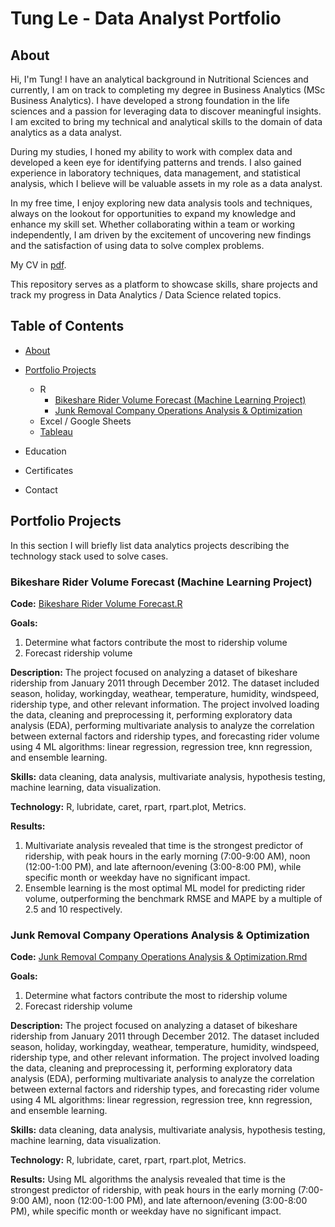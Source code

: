 # Tung Le - Data Analyst Portfolio
<a name="about"></a>
## About

Hi, I'm Tung! I have an analytical background in Nutritional Sciences and currently, I am on track to completing my degree in Business Analytics (MSc Business Analytics). I have developed a strong foundation in the life sciences and a passion for leveraging data to discover meaningful insights. I am excited to bring my technical and analytical skills to the domain of data analytics as a data analyst.

During my studies, I honed my ability to work with complex data and developed a keen eye for identifying patterns and trends. I also gained experience in laboratory techniques, data management, and statistical analysis, which I believe will be valuable assets in my role as a data analyst.

In my free time, I enjoy exploring new data analysis tools and techniques, always on the lookout for opportunities to expand my knowledge and enhance my skill set. Whether collaborating within a team or working independently, I am driven by the excitement of uncovering new findings and the satisfaction of using data to solve complex problems.

My CV in [pdf](TungLe_resume.pdf).

This repository serves as a platform to showcase skills, share projects and track my progress in Data Analytics / Data Science related topics.

## Table of Contents

- [About](#about)

- [Portfolio Projects](#portfolio-projects)
  - R
    - [Bikeshare Rider Volume Forecast (Machine Learning Project)](#bikeshare)
    - [Junk Removal Company Operations Analysis & Optimization](#gi-junk)
  - Excel / Google Sheets
  - [Tableau](https://public.tableau.com/app/profile/tung.le1094)
  
- Education

- Certificates

- Contact

<a name="portfolio-projects"></a>
## Portfolio Projects
In this section I will briefly list data analytics projects describing the technology stack used to solve cases.
<a name="bikeshare"></a>
### Bikeshare Rider Volume Forecast (Machine Learning Project)
**Code:** [Bikeshare Rider Volume Forecast.R](https://github.com/tungble/PortfolioProjects/blob/311a8965dc22fc60c8807f4f33a509219cff5875/Bikeshare%20Rider%20Volume%20Forecast.R)

**Goals:** 
1. Determine what factors contribute the most to ridership volume
2. Forecast ridership volume

**Description:** The project focused on analyzing a dataset of bikeshare ridership from January 2011 through December 2012. The dataset included season, holiday, workingday, weathear, temperature, humidity, windspeed, ridership type, and other relevant information. The project involved loading the data, cleaning and preprocessing it, performing exploratory data analysis (EDA), performing multivariate analysis to analyze the correlation between external factors and ridership types, and forecasting rider volume using 4 ML algorithms: linear regression, regression tree, knn regression, and ensemble learning. 

**Skills:** data cleaning, data analysis, multivariate analysis, hypothesis testing, machine learning, data visualization.

**Technology:** R, lubridate, caret, rpart, rpart.plot, Metrics.

**Results:** 
1. Multivariate analysis revealed that time is the strongest predictor of ridership, with peak hours in the early morning (7:00-9:00 AM), noon (12:00-1:00 PM), and late afternoon/evening (3:00-8:00 PM), while specific month or weekday have no significant impact.
2. Ensemble learning is the most optimal ML model for predicting rider volume, outperforming the benchmark RMSE and MAPE by a multiple of 2.5 and 10 respectively.

<a name="gi-junk"></a>
### Junk Removal Company Operations Analysis & Optimization
**Code:** [Junk Removal Company Operations Analysis & Optimization.Rmd](https://github.com/tungble/PortfolioProjects/blob/311a8965dc22fc60c8807f4f33a509219cff5875/Junk%20Removal%20Company%20Operations%20Analysis%20%26%20Optimization.Rmd)

**Goals:** 
1. Determine what factors contribute the most to ridership volume
2. Forecast ridership volume

**Description:** The project focused on analyzing a dataset of bikeshare ridership from January 2011 through December 2012. The dataset included season, holiday, workingday, weathear, temperature, humidity, windspeed, ridership type, and other relevant information. The project involved loading the data, cleaning and preprocessing it, performing exploratory data analysis (EDA), performing multivariate analysis to analyze the correlation between external factors and ridership types, and forecasting rider volume using 4 ML algorithms: linear regression, regression tree, knn regression, and ensemble learning. 

**Skills:** data cleaning, data analysis, multivariate analysis, hypothesis testing, machine learning, data visualization.

**Technology:** R, lubridate, caret, rpart, rpart.plot, Metrics.

**Results:** Using ML algorithms the analysis revealed that time is the strongest predictor of ridership, with peak hours in the early morning (7:00-9:00 AM), noon (12:00-1:00 PM), and late afternoon/evening (3:00-8:00 PM), while specific month or weekday have no significant impact.
